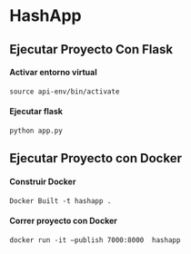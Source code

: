 # HashApp

## Ejecutar Proyecto Con Flask
#### Activar entorno virtual 
  `source api-env/bin/activate`
#### Ejecutar flask
  `python app.py`

## Ejecutar Proyecto con Docker

#### Construir Docker
  `Docker Built -t hashapp . `

#### Correr proyecto con Docker
  `docker run -it —publish 7000:8000  hashapp`

  
